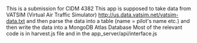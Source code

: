 This is a submission for CIDM 4382
This app is supposed to take data from VATSIM (Virtual Air Traffic Simulator) http://us.data.vatsim.net/vatsim-data.txt
and then parse the data into a table (name = pilot's name etc.) and then write the data into a MongoDB Atlas Database
Most of the relevant code is in harvest.js file and in the app_server/api/interface.js